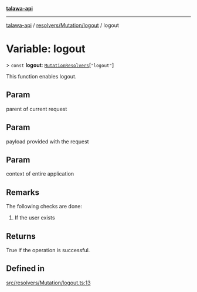 [**talawa-api**](../../../../README.md)

***

[talawa-api](../../../../modules.md) / [resolvers/Mutation/logout](../README.md) / logout

# Variable: logout

\> `const` **logout**: [`MutationResolvers`](../../../../types/generatedGraphQLTypes/type-aliases/MutationResolvers.md)\[`"logout"`\]

This function enables logout.

## Param

parent of current request

## Param

payload provided with the request

## Param

context of entire application

## Remarks

The following checks are done:
1. If the user exists

## Returns

True if the operation is successful.

## Defined in

[src/resolvers/Mutation/logout.ts:13](https://github.com/PalisadoesFoundation/talawa-api/blob/4b5c74fd36bcfc2e36f3a06b67d517e865c188be/src/resolvers/Mutation/logout.ts#L13)

